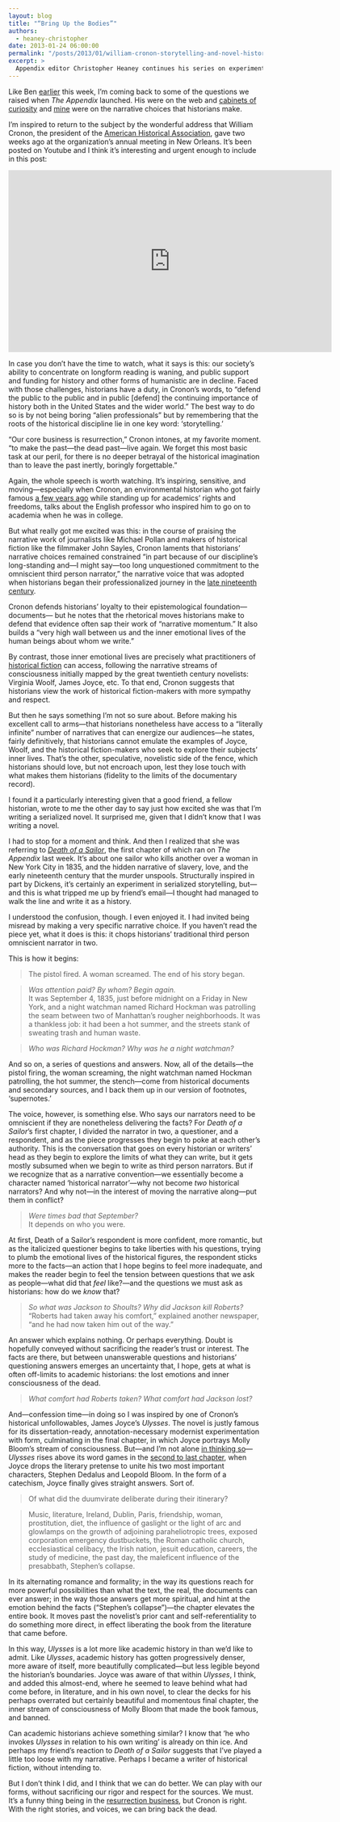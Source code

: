 ```yaml
---
layout: blog
title: "“Bring Up the Bodies”"
authors:
  - heaney-christopher
date: 2013-01-24 06:00:00
permalink: "/posts/2013/01/william-cronon-storytelling-and-novel-history"
excerpt: >
  Appendix editor Christopher Heaney continues his series on experimental narratives and history, meditating on William Cronon, storytelling, and James Joyce.
---
```

Like Ben [earlier](http://theappendix.net/blog/2013/1/the-first-european-depiction-of-a-capybara) this week, I’m coming back to some of the questions we raised when _The Appendix_ launched. His were on the web and [cabinets of curiosity](http://theappendix.net/blog/2012/11/cabinets-of-curiosity:-the-web-as-wunderkammer) and [mine](http://theappendix.net/blog/2012/11/the-studs-terkel-effect-pt-1:-when-narrative-history-is-experimental-history) were on the narrative choices that historians make.

I’m inspired to return to the subject by the wonderful address that William Cronon, the president of the [American Historical Association](http://www.historians.org/), gave two weeks ago at the organization’s annual meeting in New Orleans. It’s been posted on Youtube and I think it’s interesting and urgent enough to include in this post:

<iframe width="640" height="360" src="http://www.youtube.com/embed/RWf3wrxvACg?rel=0" frameborder="0" allowfullscreen></iframe>

In case you don’t have the time to watch, what it says is this: our society’s ability to concentrate on longform reading is waning, and public support and funding for history and other forms of humanistic are in decline. Faced with those challenges, historians have a duty, in Cronon’s words, to “defend the public to the public and in public [defend] the continuing importance of history both in the United States and the wider world.” The best way to do so is by not being boring “alien professionals” but by remembering that the roots of the historical discipline lie in one key word: ‘storytelling.’

“Our core business is resurrection,” Cronon intones, at my favorite moment. “to make the past—the dead past—live again. We forget this most basic task at our peril, for there is no deeper betrayal of the historical imagination than to leave the past inertly, boringly forgettable.”

Again, the whole speech is worth watching. It’s inspiring, sensitive, and moving—especially when Cronon, an environmental historian who got fairly famous [a few years ago](http://www.nytimes.com/2011/03/28/opinion/28krugman.html) while standing up for academics’ rights and freedoms, talks about the English professor who inspired him to go on to academia when he was in college.

But what really got me excited was this: in the course of praising the narrative work of journalists like Michael Pollan and makers of historical fiction like the filmmaker John Sayles, Cronon laments that historians’ narrative choices remained constrained “in part because of our discipline’s long-standing and—I might say—too long unquestioned commitment to the omniscient third person narrator,” the narrative voice that was adopted when historians began their professionalized journey in the [late nineteenth century](http://www.worldcat.org/title/that-noble-dream-the-objectivity-question-and-the-american-historical-profession/oclc/17441827&referer=brief_results).

Cronon defends historians’ loyalty to their epistemological foundation—documents— but he notes that the rhetorical moves historians make to defend that evidence often sap their work of “narrative momentum.” It also builds a “very high wall between us and the inner emotional lives of the human beings about whom we write.” 

By contrast, those inner emotional lives are precisely what practitioners of [historical fiction](http://www.newyorker.com/reporting/2012/10/15/121015fa_fact_macfarquhar) can access, following the narrative streams of consciousness initially mapped by the great twentieth century novelists: Virginia Woolf, James Joyce, etc. To that end, Cronon suggests that historians view the work of historical fiction-makers with more sympathy and respect.

But then he says something I’m not so sure about. Before making his excellent call to arms—that historians nonetheless have access to a “literally infinite” number of narratives that can energize our audiences—he states, fairly definitively, that historians cannot emulate the examples of Joyce, Woolf, and the historical fiction-makers who seek to explore their subjects’ inner lives. That’s the other, speculative, novelistic side of the fence, which historians should love, but not encroach upon, lest they lose touch with what makes them historians (fidelity to the limits of the documentary record).

I found it a particularly interesting given that a good friend, a fellow historian, wrote to me the other day to say just how excited she was that I’m writing a serialized novel. It surprised me, given that I didn’t know that I was writing a novel. 

I had to stop for a moment and think. And then I realized that she was referring to [_Death of a Sailor_](http://theappendix.net/issues/2012/12/death-of-a-sailor--a-novel-history-of-murder-in-1830s-new-york), the first chapter of which ran on _The Appendix_ last week. It’s about one sailor who kills another over a woman in New York City in 1835, and the hidden narrative of slavery, love, and the early nineteenth century that the murder unspools. Structurally inspired in part by Dickens, it’s certainly an experiment in serialized storytelling, but—and this is what tripped me up by friend’s email—I thought had managed to walk the line and write it as a history. 

I understood the confusion, though. I even enjoyed it. I had invited being misread by making a very specific narrative choice. If you haven’t read the piece yet, what it does is this: it chops historians’ traditional third person omniscient narrator in two.

This is how it begins: 

>The pistol fired. A woman screamed. The end of his story began.

>_Was attention paid? By whom? Begin again._       
It was September 4, 1835, just before midnight on a Friday in New York, and a night watchman named Richard Hockman was patrolling the seam between two of Manhattan’s rougher neighborhoods. It was a thankless job: it had been a hot summer, and the streets stank of sweating trash and human waste.
    
>_Who was Richard Hockman? Why was he a night watchman?_

And so on, a series of questions and answers. Now, all of the details—the pistol firing, the woman screaming, the night watchman named Hockman patrolling, the hot summer, the stench—come from historical documents and secondary sources, and I back them up in our version of footnotes, ‘supernotes.’ 

The voice, however, is something else. Who says our narrators need to be omniscient if they are nonetheless delivering the facts? For _Death of a Sailor_’s first chapter, I divided the narrator in two, a questioner, and a respondent, and as the piece progresses they begin to poke at each other’s authority. This is the conversation that goes on every historian or writers’ head as they begin to explore the limits of what they can write, but it gets mostly subsumed when we begin to write as third person narrators. But if we recognize that as a narrative convention—we essentially become a character named ‘historical narrator’—why not become _two_ historical narrators? And why not—in the interest of moving the narrative along—put them in conflict?

>_Were times bad that September?_     
It depends on who you were.

At first, Death of a Sailor’s respondent is more confident, more romantic, but as the italicized questioner begins to take liberties with his questions, trying to plumb the emotional lives of the historical figures, the respondent sticks more to the facts—an action that I hope begins to feel more inadequate, and makes the reader begin to feel the tension between questions that we ask as people—what did that _feel_ like?—and the questions we must ask as historians: how do we _know_ that?

>_So what was Jackson to Shoults? Why did Jackson kill Roberts?_     
“Roberts had taken away his comfort,” explained another newspaper, “and he had now taken him out of the way.”

An answer which explains nothing. Or perhaps everything. Doubt is hopefully conveyed without sacrificing the reader’s trust or interest. The facts are there, but between unanswerable questions and historians’ questioning answers emerges an uncertainty that, I hope, gets at what is often off-limits to academic historians: the lost emotions and inner consciousness of the dead.

>_What comfort had Roberts taken? What comfort had Jackson lost?_

And—confession time—in doing so I was inspired by one of Cronon’s historical unfollowables, James Joyce’s _Ulysses_. The novel is justly famous for its dissertation-ready, annotation-necessary modernist experimentation with form, culminating in the final chapter, in which Joyce portrays Molly Bloom’s stream of consciousness. But—and I’m not alone [in thinking so](http://www.slate.com/articles/life/the_spectator/2011/04/is_ulysses_overrated.html)—_Ulysses_ rises above its word games in the [second to last chapter](http://www.online-literature.com/james_joyce/ulysses/17/), when Joyce drops the literary pretense to unite his two most important characters, Stephen Dedalus and Leopold Bloom. In the form of a catechism, Joyce finally gives straight answers. Sort of.

>Of what did the duumvirate deliberate during their itinerary?

>Music, literature, Ireland, Dublin, Paris, friendship, woman, prostitution, diet, the influence of gaslight or the light of arc and glowlamps on the growth of adjoining paraheliotropic trees, exposed corporation emergency dustbuckets, the Roman catholic church, ecclesiastical celibacy, the Irish nation, jesuit education, careers, the study of medicine, the past day, the maleficent influence of the presabbath, Stephen’s collapse.

In its alternating romance and formality; in the way its questions reach for more powerful possibilities than what the text, the real, the documents can ever answer; in the way those answers get more spiritual, and hint at the emotion behind the facts (“Stephen’s collapse”)—the chapter elevates the entire book. It moves past the novelist’s prior cant and self-referentiality to do something more direct, in effect liberating the book from the literature that came before.

In this way, _Ulysses_ is a lot more like academic history in than we’d like to admit. Like _Ulysses_, academic history has gotten progressively denser, more aware of itself, more beautifully complicated—but less legible beyond the historian’s boundaries. Joyce was aware of that within _Ulysses_, I think, and added this almost-end, where he seemed to leave behind what had come before, in literature, and in his own novel, to clear the decks for his perhaps overrated but certainly beautiful and momentous final chapter, the inner stream of consciousness of Molly Bloom that made the book famous, and banned.

Can academic historians achieve something similar? I know that ‘he who invokes _Ulysses_ in relation to his own writing’ is already on thin ice. And perhaps my friend’s reaction to _Death of a Sailor_ suggests that I’ve played a little too loose with my narrative. Perhaps I became a writer of historical fiction, without intending to.

But I don’t think I did, and I think that we can do better. We can play with our forms, without sacrificing our rigor and respect for the sources. We must. It’s a funny thing being in the [resurrection business](http://en.wikipedia.org/wiki/Body_snatching), but Cronon is right. With the right stories, and voices, we can bring back the dead.